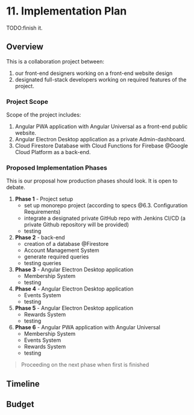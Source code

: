# 11. Implementation Plan

TODO:finish it.

## Overview

This is a collaboration project between:

1. our front-end designers working on a front-end website design
2. designated full-stack developers working on required features of the project.

### Project Scope

Scope of the project includes:

1. Angular PWA application with Angular Universal as a front-end public website.
2. Angular Electron Desktop application as a private Admin-dashboard.
3. Cloud Firestore Database with Cloud Functions for Firebase @Google Cloud Platform as a back-end.

### Proposed Implementation Phases

This is our proposal how production phases should look. It is open to debate.

1. **Phase 1** - Project setup
   * set up monorepo project \(according to specs @6.3. Configuration Requirements\)
   * integrate a designated private GitHub repo with Jenkins CI/CD \(a private Github repository will be provided\)
   * testing
2. **Phase 2** - back-end
   * creation of a database @Firestore
   * Account Management System
   * generate required queries
   * testing queries
3. **Phase 3** - Angular Electron Desktop application
   * Membership System
   * testing
4. **Phase 4** - Angular Electron Desktop application
   * Events System
   * testing
5. **Phase 5** - Angular Electron Desktop application
   * Rewards System
   * testing
6. **Phase 6** - Angular PWA application with Angular Universal
   * Membership System
   * Events System
   * Rewards System
   * testing

> Proceeding on the next phase when first is finished

## Timeline

## Budget

